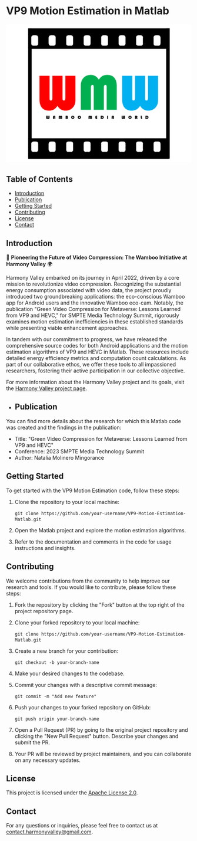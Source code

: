# VP9 Motion Estimation in Matlab

![Wamboo Initiative](wamboo.png)

## Table of Contents

- [Introduction](#introduction)
- [Publication](#publication)
- [Getting Started](#getting-started)
- [Contributing](#contributing)
- [License](#license)
- [Contact](#contact)

## Introduction

🌟 **Pioneering the Future of Video Compression: The Wamboo Initiative at Harmony Valley** 🌍

Harmony Valley embarked on its journey in April 2022, driven by a core mission to revolutionize video compression. Recognizing the substantial energy consumption associated with video data, the project proudly introduced two groundbreaking applications: the eco-conscious Wamboo app for Android users and the innovative Wamboo eco-cam. Notably, the publication "Green Video Compression for Metaverse: Lessons Learned from VP9 and HEVC," for SMPTE Media Technology Summit, rigorously examines motion estimation inefficiencies in these established standards while presenting viable enhancement approaches.

In tandem with our commitment to progress, we have released the comprehensive source codes for both Android applications and the motion estimation algorithms of VP9 and HEVC in Matlab. These resources include detailed energy efficiency metrics and computation count calculations. As part of our collaborative ethos, we offer these tools to all impassioned researchers, fostering their active participation in our collective objective.

For more information about the Harmony Valley project and its goals, visit the [Harmony Valley project page](https://linktr.ee/wamboo.harmonyvalley).

- ## Publication

You can find more details about the research for which this Matlab code was created and the findings in the publication:

- Title: "Green Video Compression for Metaverse: Lessons Learned from VP9 and HEVC"
- Conference: 2023 SMPTE Media Technology Summit
- Author: Natalia Molinero Mingorance

## Getting Started

To get started with the VP9 Motion Estimation code, follow these steps:

1. Clone the repository to your local machine:
   ```shell
   git clone https://github.com/your-username/VP9-Motion-Estimation-Matlab.git
   ```

2. Open the Matlab project and explore the motion estimation algorithms.

3. Refer to the documentation and comments in the code for usage instructions and insights.

## Contributing

We welcome contributions from the community to help improve our research and tools. If you would like to contribute, please follow these steps:

1. Fork the repository by clicking the "Fork" button at the top right of the project repository page.

2. Clone your forked repository to your local machine:

   ```shell
   git clone https://github.com/your-username/VP9-Motion-Estimation-Matlab.git
   ```

3. Create a new branch for your contribution:

   ```shell
   git checkout -b your-branch-name
   ```

4. Make your desired changes to the codebase.

5. Commit your changes with a descriptive commit message:

   ```shell
   git commit -m "Add new feature"
   ```

6. Push your changes to your forked repository on GitHub:

   ```shell
   git push origin your-branch-name
   ```

7. Open a Pull Request (PR) by going to the original project repository and clicking the "New Pull Request" button. Describe your changes and submit the PR.

8. Your PR will be reviewed by project maintainers, and you can collaborate on any necessary updates.

## License

This project is licensed under the [Apache License 2.0](LICENSE).

## Contact

For any questions or inquiries, please feel free to contact us at [contact.harmonyvalley@gmail.com](contact.harmonyvalley@gmail.com).
